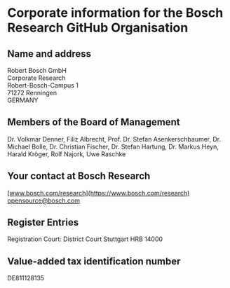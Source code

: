 # Corporate information for the Bosch Research GitHub Organisation

## Name and address

Robert Bosch GmbH  
Corporate Research  
Robert-Bosch-Campus 1  
71272 Renningen  
GERMANY

## Members of the Board of Management

Dr. Volkmar Denner, Filiz Albrecht, Prof. Dr. Stefan Asenkerschbaumer, Dr. Michael Bolle, Dr. Christian Fischer, Dr. Stefan Hartung, Dr. Markus Heyn, Harald Kröger, Rolf Najork, Uwe Raschke

## Your contact at Bosch Research

[www.bosch.com/research](https://www.bosch.com/research)  
[opensource@bosch.com](mailto:opensource@bosch.com)

## Register Entries

Registration Court: District Court Stuttgart HRB 14000

## Value-added tax identification number

DE811128135
